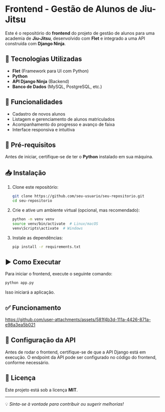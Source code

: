 # Frontend - Gestão de Alunos de Jiu-Jitsu

Este é o repositório do **frontend** do projeto de gestão de alunos para uma academia de **Jiu-Jitsu**, desenvolvido com **Flet** e integrado a uma API construída com **Django Ninja**.

## 🚀 Tecnologias Utilizadas
- **Flet** (Framework para UI com Python)
- **Python**
- **API Django Ninja** (Backend)
- **Banco de Dados** (MySQL, PostgreSQL, etc.)

## 🎯 Funcionalidades
- Cadastro de novos alunos
- Listagem e gerenciamento de alunos matriculados
- Acompanhamento do progresso e avanço de faixa
- Interface responsiva e intuitiva

## 📌 Pré-requisitos
Antes de iniciar, certifique-se de ter o **Python** instalado em sua máquina.

## 📥 Instalação
1. Clone este repositório:
   ```bash
   git clone https://github.com/seu-usuario/seu-repositorio.git
   cd seu-repositorio
   ```
2. Crie e ative um ambiente virtual (opcional, mas recomendado):
   ```bash
   python -m venv venv
   source venv/bin/activate  # Linux/macOS
   venv\Scripts\activate  # Windows
   ```
3. Instale as dependências:
   ```bash
   pip install -r requirements.txt
   ```

## ▶️ Como Executar
Para iniciar o frontend, execute o seguinte comando:
```bash
python app.py
```
Isso iniciará a aplicação.

## ✅ Funcionamento 


https://github.com/user-attachments/assets/581f4b3d-111a-4426-871a-e98a3ea5b021



## 📌 Configuração da API
Antes de rodar o frontend, certifique-se de que a API Django está em execução. O endpoint da API pode ser configurado no código do frontend, conforme necessário.

## 📜 Licença
Este projeto está sob a licença **MIT**.

---
💡 *Sinta-se à vontade para contribuir ou sugerir melhorias!*
